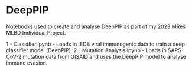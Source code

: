 # DeepPIP
Notebooks used to create and analyse DeepPIP as part of my 2023 MRes MLBD Individual Project.

1 - Classifier.ipynb - Loads in IEDB viral immunogenic data to train a deep classifier model (DeepPIP).
2 - Mutation Analysis.ipynb - Loads in SARS-CoV-2 mutation data from GISAID and uses the DeepPIP model to analyse immune evasion.
